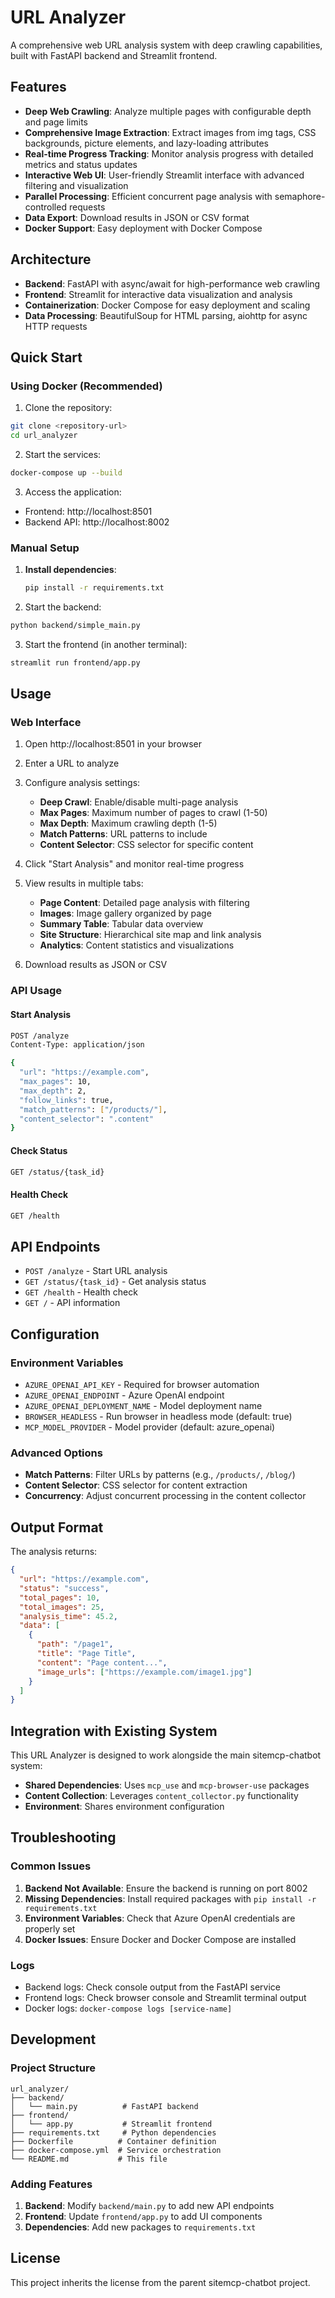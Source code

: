 # URL Analyzer

A comprehensive web URL analysis system with deep crawling capabilities, built with FastAPI backend and Streamlit frontend.

## Features

- **Deep Web Crawling**: Analyze multiple pages with configurable depth and page limits
- **Comprehensive Image Extraction**: Extract images from img tags, CSS backgrounds, picture elements, and lazy-loading attributes
- **Real-time Progress Tracking**: Monitor analysis progress with detailed metrics and status updates
- **Interactive Web UI**: User-friendly Streamlit interface with advanced filtering and visualization
- **Parallel Processing**: Efficient concurrent page analysis with semaphore-controlled requests
- **Data Export**: Download results in JSON or CSV format
- **Docker Support**: Easy deployment with Docker Compose

## Architecture

- **Backend**: FastAPI with async/await for high-performance web crawling
- **Frontend**: Streamlit for interactive data visualization and analysis
- **Containerization**: Docker Compose for easy deployment and scaling
- **Data Processing**: BeautifulSoup for HTML parsing, aiohttp for async HTTP requests

## Quick Start

### Using Docker (Recommended)

1. Clone the repository:
```bash
git clone <repository-url>
cd url_analyzer
```

2. Start the services:
```bash
docker-compose up --build
```

3. Access the application:
- Frontend: http://localhost:8501
- Backend API: http://localhost:8002

### Manual Setup

1. **Install dependencies**:
   ```bash
   pip install -r requirements.txt
   ```

2. Start the backend:
```bash
python backend/simple_main.py
```

3. Start the frontend (in another terminal):
```bash
streamlit run frontend/app.py
```

## Usage

### Web Interface

1. Open http://localhost:8501 in your browser
2. Enter a URL to analyze
3. Configure analysis settings:
   - **Deep Crawl**: Enable/disable multi-page analysis
   - **Max Pages**: Maximum number of pages to crawl (1-50)
   - **Max Depth**: Maximum crawling depth (1-5)
   - **Match Patterns**: URL patterns to include
   - **Content Selector**: CSS selector for specific content

4. Click "Start Analysis" and monitor real-time progress
5. View results in multiple tabs:
   - **Page Content**: Detailed page analysis with filtering
   - **Images**: Image gallery organized by page
   - **Summary Table**: Tabular data overview
   - **Site Structure**: Hierarchical site map and link analysis
   - **Analytics**: Content statistics and visualizations

6. Download results as JSON or CSV

### API Usage

#### Start Analysis
```bash
POST /analyze
Content-Type: application/json

{
  "url": "https://example.com",
  "max_pages": 10,
  "max_depth": 2,
  "follow_links": true,
  "match_patterns": ["/products/"],
  "content_selector": ".content"
}
```

#### Check Status
```bash
GET /status/{task_id}
```

#### Health Check
```bash
GET /health
```

## API Endpoints

- `POST /analyze` - Start URL analysis
- `GET /status/{task_id}` - Get analysis status
- `GET /health` - Health check
- `GET /` - API information

## Configuration

### Environment Variables

- `AZURE_OPENAI_API_KEY` - Required for browser automation
- `AZURE_OPENAI_ENDPOINT` - Azure OpenAI endpoint
- `AZURE_OPENAI_DEPLOYMENT_NAME` - Model deployment name
- `BROWSER_HEADLESS` - Run browser in headless mode (default: true)
- `MCP_MODEL_PROVIDER` - Model provider (default: azure_openai)

### Advanced Options

- **Match Patterns**: Filter URLs by patterns (e.g., `/products/`, `/blog/`)
- **Content Selector**: CSS selector for content extraction
- **Concurrency**: Adjust concurrent processing in the content collector

## Output Format

The analysis returns:
```json
{
  "url": "https://example.com",
  "status": "success",
  "total_pages": 10,
  "total_images": 25,
  "analysis_time": 45.2,
  "data": [
    {
      "path": "/page1",
      "title": "Page Title",
      "content": "Page content...",
      "image_urls": ["https://example.com/image1.jpg"]
    }
  ]
}
```

## Integration with Existing System

This URL Analyzer is designed to work alongside the main sitemcp-chatbot system:

- **Shared Dependencies**: Uses `mcp_use` and `mcp-browser-use` packages
- **Content Collection**: Leverages `content_collector.py` functionality
- **Environment**: Shares environment configuration

## Troubleshooting

### Common Issues

1. **Backend Not Available**: Ensure the backend is running on port 8002
2. **Missing Dependencies**: Install required packages with `pip install -r requirements.txt`
3. **Environment Variables**: Check that Azure OpenAI credentials are properly set
4. **Docker Issues**: Ensure Docker and Docker Compose are installed

### Logs

- Backend logs: Check console output from the FastAPI service
- Frontend logs: Check browser console and Streamlit terminal output
- Docker logs: `docker-compose logs [service-name]`

## Development

### Project Structure
```
url_analyzer/
├── backend/
│   └── main.py          # FastAPI backend
├── frontend/
│   └── app.py           # Streamlit frontend
├── requirements.txt     # Python dependencies
├── Dockerfile          # Container definition
├── docker-compose.yml  # Service orchestration
└── README.md           # This file
```

### Adding Features

1. **Backend**: Modify `backend/main.py` to add new API endpoints
2. **Frontend**: Update `frontend/app.py` to add UI components
3. **Dependencies**: Add new packages to `requirements.txt`

## License

This project inherits the license from the parent sitemcp-chatbot project.